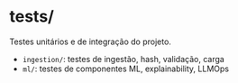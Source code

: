 # tests/

Testes unitários e de integração do projeto.
- `ingestion/`: testes de ingestão, hash, validação, carga
- `ml/`: testes de componentes ML, explainability, LLMOps
